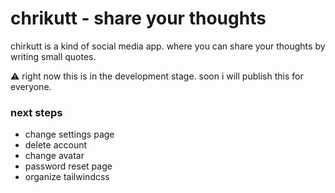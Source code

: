 # chrikutt - share your thoughts

chirkutt is a kind of social media app. where you can share your thoughts by writing small quotes.

:warning: right now this is in the development stage. soon i will publish this for everyone.

### next steps

- change settings page
- delete account
- change avatar
- password reset page
- organize tailwindcss
